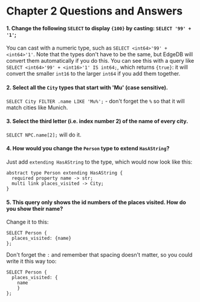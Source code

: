 # Chapter 2 Questions and Answers

#### 1. Change the following `SELECT` to display `{100}` by casting: `SELECT '99' + '1'`;

You can cast with a numeric type, such as `SELECT <int64>'99' + <int64>'1'`. Note that the types don't have to be the same, but EdgeDB will convert them automatically if you do this. You can see this with a query like `SELECT <int64>'99' + <int16>'1' IS int64;`, which returns `{true}`: it will convert the smaller `int16` to the larger `int64` if you add them together.

#### 2. Select all the `City` types that start with 'Mu' (case sensitive).

`SELECT City FILTER .name LIKE 'Mu%';` - don't forget the `%` so that it will match cities like Munich.

#### 3. Select the third letter (i.e. index number 2) of the name of every city.

`SELECT NPC.name[2];` will do it.

#### 4. How would you change the `Person` type to extend `HasAString`?

Just add `extending HasAString` to the type, which would now look like this:

```
abstract type Person extending HasAString {
  required property name -> str;
  multi link places_visited -> City;
}
```

#### 5. This query only shows the id numbers of the places visited. How do you show their name?

Change it to this:

```
SELECT Person {
  places_visited: {name}
};
```

Don't forget the `:` and remember that spacing doesn't matter, so you could write it this way too:

```
SELECT Person {
  places_visited: {
    name
    }
};
```
